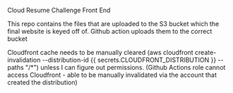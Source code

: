 Cloud Resume Challenge Front End

This repo contains the files that are uploaded to the S3 bucket which the final website is keyed off of. Github action uploads them to the correct bucket

Cloudfront cache needs to be manually cleared (aws cloudfront create-invalidation --distribution-id {{ secrets.CLOUDFRONT_DISTRIBUTION }} --paths "/*") unless I can figure out permissions. (Github Actions role cannot access Cloudfront  - able to be manually invalidated via the account that created the distribution)
